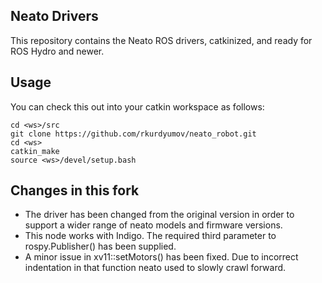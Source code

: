 ## Neato Drivers

This repository contains the Neato ROS drivers, catkinized, and ready for ROS Hydro and newer.

## Usage
You can check this out into your catkin workspace as follows:

    cd <ws>/src
    git clone https://github.com/rkurdyumov/neato_robot.git
    cd <ws>
    catkin_make
    source <ws>/devel/setup.bash

## Changes in this fork

 * The driver has been changed from the original version in order to support a wider range of neato models and firmware versions.
 * This node works with Indigo. The required third parameter to rospy.Publisher() has been supplied.
 * A minor issue in xv11::setMotors() has been fixed. Due to incorrect indentation in that function neato used to slowly crawl forward.


